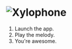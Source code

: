 # ![Xylophone](https://user-images.githubusercontent.com/82326952/136331103-9c652996-db4b-4814-94ad-023dc5bcc45e.png)

1. Launch the app.
1. Play the melody.
1. You're awesome.
